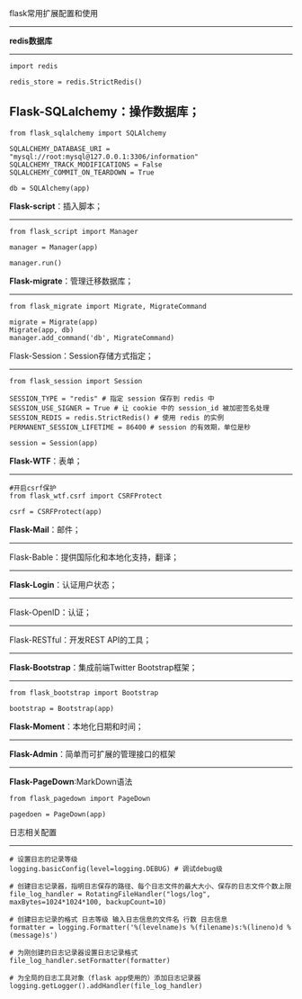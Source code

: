 flask常用扩展配置和使用

----------


**redis数据库**

----------
```
import redis

redis_store = redis.StrictRedis()
```
**Flask-SQLalchemy**：操作数据库；
----------
```
from flask_sqlalchemy import SQLAlchemy

SQLALCHEMY_DATABASE_URI = "mysql://root:mysql@127.0.0.1:3306/information"
SQLALCHEMY_TRACK_MODIFICATIONS = False
SQLALCHEMY_COMMIT_ON_TEARDOWN = True

db = SQLAlchemy(app)
```
**Flask-script**：插入脚本；

----------
```
from flask_script import Manager

manager = Manager(app)

manager.run()
```

**Flask-migrate**：管理迁移数据库；

----------
```
from flask_migrate import Migrate, MigrateCommand

migrate = Migrate(app)
Migrate(app, db)
manager.add_command('db', MigrateCommand)
```

Flask-Session：Session存储方式指定；

----------
```
from flask_session import Session

SESSION_TYPE = "redis" # 指定 session 保存到 redis 中
SESSION_USE_SIGNER = True # 让 cookie 中的 session_id 被加密签名处理
SESSION_REDIS = redis.StrictRedis() # 使用 redis 的实例
PERMANENT_SESSION_LIFETIME = 86400 # session 的有效期，单位是秒

session = Session(app)
```
**Flask-WTF**：表单；

----------
```
#开启csrf保护
from flask_wtf.csrf import CSRFProtect

csrf = CSRFProtect(app)
```
**Flask-Mail**：邮件；

----------

Flask-Bable：提供国际化和本地化支持，翻译；

----------

**Flask-Login**：认证用户状态；

----------

Flask-OpenID：认证；

----------

Flask-RESTful：开发REST API的工具；

----------

**Flask-Bootstrap**：集成前端Twitter Bootstrap框架；

----------
```
from flask_bootstrap import Bootstrap

bootstrap = Bootstrap(app)
```

**Flask-Moment**：本地化日期和时间；

----------

**Flask-Admin**：简单而可扩展的管理接口的框架

----------

**Flask-PageDown**:MarkDown语法
```
from flask_pagedown import PageDown

pagedoen = PageDown(app)
```



日志相关配置

----------
```
# 设置日志的记录等级
logging.basicConfig(level=logging.DEBUG) # 调试debug级

# 创建日志记录器，指明日志保存的路径、每个日志文件的最大大小、保存的日志文件个数上限
file_log_handler = RotatingFileHandler("logs/log", maxBytes=1024*1024*100, backupCount=10)

# 创建日志记录的格式 日志等级 输入日志信息的文件名 行数 日志信息
formatter = logging.Formatter('%(levelname)s %(filename)s:%(lineno)d %(message)s')

# 为刚创建的日志记录器设置日志记录格式
file_log_handler.setFormatter(formatter)

# 为全局的日志工具对象（flask app使用的）添加日志记录器
logging.getLogger().addHandler(file_log_handler)
```